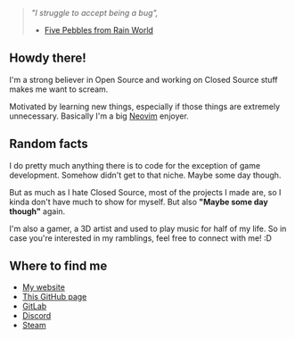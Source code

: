 > *"I struggle to accept being a bug",*
> - [Five Pebbles from Rain World](https://rainworld.miraheze.org/wiki/SI_top)

## Howdy there! 
I'm a strong believer in Open Source and working on Closed Source stuff makes me want to scream.

Motivated by learning new things, especially if those things are extremely unnecessary. Basically I'm a big [Neovim](https://neovim.io/) enjoyer.

## Random facts
I do pretty much anything there is to code for the exception of game development. Somehow didn't get to that niche. Maybe some day though.

But as much as I hate Closed Source, most of the projects I made are, so I kinda don't have much to show for myself. But also **"Maybe some day though"** again.

I'm also a gamer, a 3D artist and used to play music for half of my life. So in case you're interested in my ramblings, feel free to connect with me! :D

## Where to find me

- [My website](https://little-kiwi.net/)
- [This GitHub page](https://github.com/KiwiPetal)
- [GitLab](https://gitlab.com/KiwiPetal)
- [Discord](https://discordlookup.com/user/258571406302773251)
- [Steam](https://steamcommunity.com/id/KiwiButNotTheBird/)
